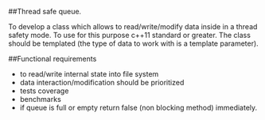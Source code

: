 ##Thread safe queue.

To develop a class which allows to read/write/modify data inside in a thread safety mode.
To use for this purpose c++11 standard or greater.
The class should be templated (the type of data to work with is a template parameter).

##Functional requirements
 - to read/write internal state into file system
 - data interaction/modification should be prioritized
 - tests coverage
 - benchmarks
 - if queue is full or empty return false (non blocking method) immediately.



